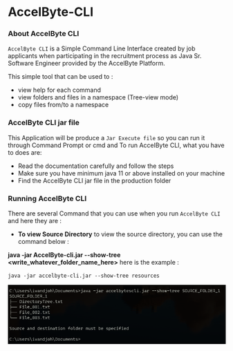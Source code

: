 # AccelByte-CLI

### About AccelByte CLI

`AccelByte CLI` is a Simple Command Line Interface created by job applicants when participating in the recruitment
process as Java Sr. Software Engineer provided by the AccelByte Platform.

This simple tool that can be used to :

- view help for each command
- view folders and files in a namespace (Tree-view mode)
- copy files from/to a namespace

### AccelByte CLI jar file

This Application will be produce a `Jar Execute file` so you can run it through Command Prompt or cmd and To run
AccelByte CLI, what you have to does are:

- Read the documentation carefully and follow the steps
- Make sure you have minimum java 11 or above installed on your machine
- Find the AccelByte CLI jar file in the production folder

### Running AccelByte CLI

There are several Command that you can use when you run `AccelByte CLI` and here they are :

- **To view Source Directory**
  to view the source directory, you can use the command below :

**java -jar AccelByte-cli.jar --show-tree <write_whatever_folder_name_here>**
here is the example :

```
java -jar accelbyte-cli.jar --show-tree resources
```

![Show Directory](assets/show_dir.png)

